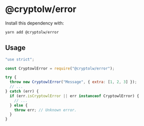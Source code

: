 # @cryptolw/error

Install this dependency with:

```sh
yarn add @cryptolw/error
```

## Usage

```js
"use strict";

const CryptowlError = require("@cryptolw/error");

try {
  throw new CryptowlError("Message", { extra: [1, 2, 3] });
  // ...
} catch (err) {
  if (err.isCryptowlError || err instanceof CryptowlError) {
    // ...
  } else {
    throw err; // Unknown error.
  }
}
```
